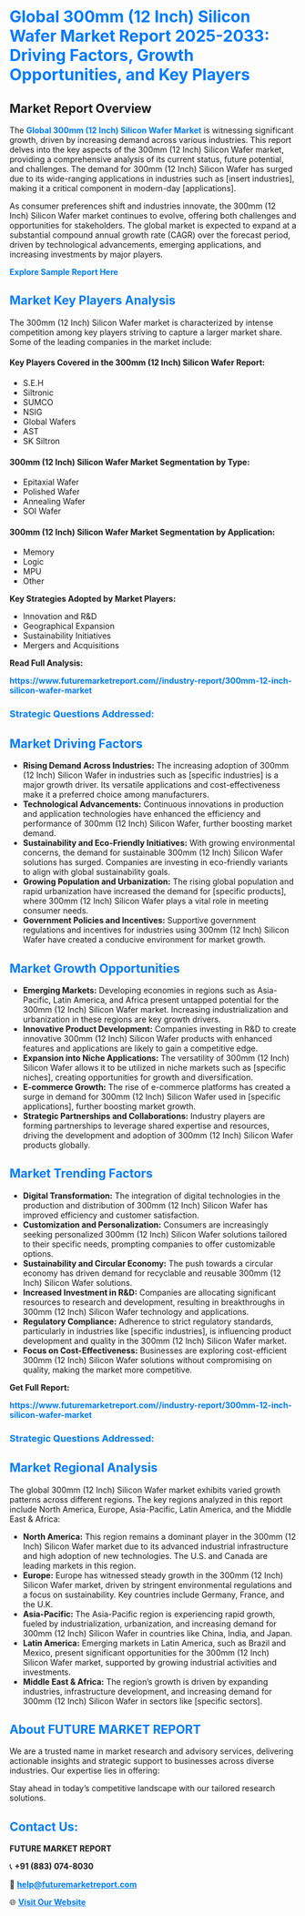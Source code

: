 <h1 style="color: #007BFF;">Global 300mm (12 Inch) Silicon Wafer Market Report 2025-2033: Driving Factors, Growth Opportunities, and Key Players</h1>

<section id="overview">
<h2>Market Report Overview</h2>
<p>The <a href="https://www.futuremarketreport.com//industry-report/300mm-12-inch-silicon-wafer-market" style="color: #007BFF; text-decoration: none;"><strong>Global 300mm (12 Inch) Silicon Wafer Market</strong></a> is witnessing significant growth, driven by increasing demand across various industries. This report delves into the key aspects of the 300mm (12 Inch) Silicon Wafer market, providing a comprehensive analysis of its current status, future potential, and challenges. The demand for 300mm (12 Inch) Silicon Wafer has surged due to its wide-ranging applications in industries such as [insert industries], making it a critical component in modern-day [applications].</p>
<p>As consumer preferences shift and industries innovate, the 300mm (12 Inch) Silicon Wafer market continues to evolve, offering both challenges and opportunities for stakeholders. The global market is expected to expand at a substantial compound annual growth rate (CAGR) over the forecast period, driven by technological advancements, emerging applications, and increasing investments by major players.</p>
</section>

<section id="overview">
<p><a href="https://www.futuremarketreport.com//request-sample/reportId=81463" style="color: #007BFF; text-decoration: none;"><strong>Explore Sample Report Here</strong></a></p>
</section>

<section id="key-players">
<h2 style="color: #007BFF;">Market Key Players Analysis</h2>
<p>The 300mm (12 Inch) Silicon Wafer market is characterized by intense competition among key players striving to capture a larger market share. Some of the leading companies in the market include:</p>
<h4>Key Players Covered in the 300mm (12 Inch) Silicon Wafer Report:</h4>
<ul><li>S.E.H</li><li>Siltronic</li><li>SUMCO</li><li>NSIG</li><li>Global Wafers</li><li>AST</li><li>SK Siltron</li></ul>
<h4>300mm (12 Inch) Silicon Wafer Market Segmentation by Type:</h4>
<ul><li>Epitaxial Wafer</li><li>Polished Wafer</li><li>Annealing Wafer</li><li>SOI Wafer</li></ul>

<h4>300mm (12 Inch) Silicon Wafer Market Segmentation by Application:</h4>
<ul><li>Memory</li><li>Logic</li><li>MPU</li><li>Other</li></ul>
<p><strong>Key Strategies Adopted by Market Players:</strong></p>
<ul>
<li>Innovation and R&D</li>
<li>Geographical Expansion</li>
<li>Sustainability Initiatives</li>
<li>Mergers and Acquisitions</li>
</ul>
</section>

<section>
<p><strong>Read Full Analysis: </strong></p><a href="https://www.futuremarketreport.com//industry-report/300mm-12-inch-silicon-wafer-market" style="color: #007BFF; text-decoration: none;"><strong>https://www.futuremarketreport.com//industry-report/300mm-12-inch-silicon-wafer-market</strong></a>
<h3 style="color: #007BFF;">Strategic Questions Addressed:</h3>
</section>

<section id="driving-factors">
<h2 style="color: #007BFF;">Market Driving Factors</h2>
<ul>
<li><strong>Rising Demand Across Industries:</strong> The increasing adoption of 300mm (12 Inch) Silicon Wafer in industries such as [specific industries] is a major growth driver. Its versatile applications and cost-effectiveness make it a preferred choice among manufacturers.</li>
<li><strong>Technological Advancements:</strong> Continuous innovations in production and application technologies have enhanced the efficiency and performance of 300mm (12 Inch) Silicon Wafer, further boosting market demand.</li>
<li><strong>Sustainability and Eco-Friendly Initiatives:</strong> With growing environmental concerns, the demand for sustainable 300mm (12 Inch) Silicon Wafer solutions has surged. Companies are investing in eco-friendly variants to align with global sustainability goals.</li>
<li><strong>Growing Population and Urbanization:</strong> The rising global population and rapid urbanization have increased the demand for [specific products], where 300mm (12 Inch) Silicon Wafer plays a vital role in meeting consumer needs.</li>
<li><strong>Government Policies and Incentives:</strong> Supportive government regulations and incentives for industries using 300mm (12 Inch) Silicon Wafer have created a conducive environment for market growth.</li>
</ul>
</section>

<section id="growth-opportunities">
<h2 style="color: #007BFF;">Market Growth Opportunities</h2>
<ul>
<li><strong>Emerging Markets:</strong> Developing economies in regions such as Asia-Pacific, Latin America, and Africa present untapped potential for the 300mm (12 Inch) Silicon Wafer market. Increasing industrialization and urbanization in these regions are key growth drivers.</li>
<li><strong>Innovative Product Development:</strong> Companies investing in R&D to create innovative 300mm (12 Inch) Silicon Wafer products with enhanced features and applications are likely to gain a competitive edge.</li>
<li><strong>Expansion into Niche Applications:</strong> The versatility of 300mm (12 Inch) Silicon Wafer allows it to be utilized in niche markets such as [specific niches], creating opportunities for growth and diversification.</li>
<li><strong>E-commerce Growth:</strong> The rise of e-commerce platforms has created a surge in demand for 300mm (12 Inch) Silicon Wafer used in [specific applications], further boosting market growth.</li>
<li><strong>Strategic Partnerships and Collaborations:</strong> Industry players are forming partnerships to leverage shared expertise and resources, driving the development and adoption of 300mm (12 Inch) Silicon Wafer products globally.</li>
</ul>
</section>

<section id="trending-factors">
<h2 style="color: #007BFF;">Market Trending Factors</h2>
<ul>
<li><strong>Digital Transformation:</strong> The integration of digital technologies in the production and distribution of 300mm (12 Inch) Silicon Wafer has improved efficiency and customer satisfaction.</li>
<li><strong>Customization and Personalization:</strong> Consumers are increasingly seeking personalized 300mm (12 Inch) Silicon Wafer solutions tailored to their specific needs, prompting companies to offer customizable options.</li>
<li><strong>Sustainability and Circular Economy:</strong> The push towards a circular economy has driven demand for recyclable and reusable 300mm (12 Inch) Silicon Wafer solutions.</li>
<li><strong>Increased Investment in R&D:</strong> Companies are allocating significant resources to research and development, resulting in breakthroughs in 300mm (12 Inch) Silicon Wafer technology and applications.</li>
<li><strong>Regulatory Compliance:</strong> Adherence to strict regulatory standards, particularly in industries like [specific industries], is influencing product development and quality in the 300mm (12 Inch) Silicon Wafer market.</li>
<li><strong>Focus on Cost-Effectiveness:</strong> Businesses are exploring cost-efficient 300mm (12 Inch) Silicon Wafer solutions without compromising on quality, making the market more competitive.</li>
</ul>
</section>

<section>
<p><strong>Get Full Report: </strong></p><a href="https://www.futuremarketreport.com//industry-report/300mm-12-inch-silicon-wafer-market" style="color: #007BFF; text-decoration: none;"><strong>https://www.futuremarketreport.com//industry-report/300mm-12-inch-silicon-wafer-market</strong></a>
<h3 style="color: #007BFF;">Strategic Questions Addressed:</h3>
</section>


<section id="regional-analysis">
<h2 style="color: #007BFF;">Market Regional Analysis</h2>
<p>The global 300mm (12 Inch) Silicon Wafer market exhibits varied growth patterns across different regions. The key regions analyzed in this report include North America, Europe, Asia-Pacific, Latin America, and the Middle East & Africa:</p>
<ul>
<li><strong>North America:</strong> This region remains a dominant player in the 300mm (12 Inch) Silicon Wafer market due to its advanced industrial infrastructure and high adoption of new technologies. The U.S. and Canada are leading markets in this region.</li>
<li><strong>Europe:</strong> Europe has witnessed steady growth in the 300mm (12 Inch) Silicon Wafer market, driven by stringent environmental regulations and a focus on sustainability. Key countries include Germany, France, and the U.K.</li>
<li><strong>Asia-Pacific:</strong> The Asia-Pacific region is experiencing rapid growth, fueled by industrialization, urbanization, and increasing demand for 300mm (12 Inch) Silicon Wafer in countries like China, India, and Japan.</li>
<li><strong>Latin America:</strong> Emerging markets in Latin America, such as Brazil and Mexico, present significant opportunities for the 300mm (12 Inch) Silicon Wafer market, supported by growing industrial activities and investments.</li>
<li><strong>Middle East & Africa:</strong> The region’s growth is driven by expanding industries, infrastructure development, and increasing demand for 300mm (12 Inch) Silicon Wafer in sectors like [specific sectors].</li>
</ul>
</section>

<footer>
<h2 style="color: #007BFF;">About FUTURE MARKET REPORT</h2>
<p>We are a trusted name in market research and advisory services, delivering actionable insights and strategic support to businesses across diverse industries. Our expertise lies in offering:</p>

<p>Stay ahead in today’s competitive landscape with our tailored research solutions.</p>

<h2 style="color: #007BFF;">Contact Us:</h2>
<p><strong>FUTURE MARKET REPORT</strong></p>
<p>📞 <strong>+91 (883) 074-8030</strong></p>
<p>📧 <strong><a href="mailto:help@futuremarketreport.com" style="color: #007BFF;">help@futuremarketreport.com</a></strong></p>
<p>🌐 <strong><a href="https://www.futuremarketreport.com/" style="color: #007BFF;">Visit Our Website</a></strong></p>
</footer>